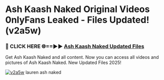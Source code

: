 # Ash Kaash Naked Original Videos 0nlyFans Leaked - Files Updated! (v2a5w)

<h3>🔴 CLICK HERE 🌐==►► <a href="https://tinyurl.com/up5wt9bj" rel="nofollow">Ash Kaash Naked Updated Files</a></h3>

Get Ash Kaash Naked and all content. Now you can access all videos and pictures of Ash Kaash Naked. New Updated Files 2025!

[![v2a5w](https://i.imgur.com/ABiUzMV.gif)](https://tinyurl.com/up5wt9bj)
lauren ash naked